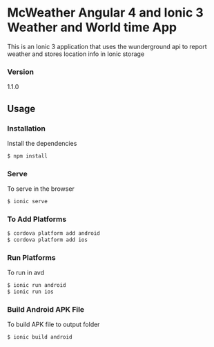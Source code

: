 # McWeather Angular 4 and Ionic 3 Weather and World time App

This is an Ionic 3 application that uses the wunderground api to report weather and stores location info in Ionic storage

### Version
1.1.0

## Usage


### Installation

Install the dependencies

```sh
$ npm install
```

### Serve
To serve in the browser

```sh
$ ionic serve
```

### To Add Platforms
```sh
$ cordova platform add android
$ cordova platform add ios
```

### Run Platforms
To run in avd

```sh
$ ionic run android
$ ionic run ios
```

### Build Android APK File
To build APK file to output folder

```sh
$ ionic build android
```
